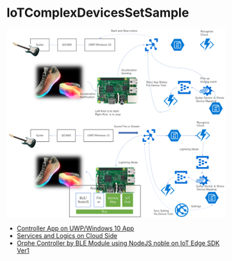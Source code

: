# IoTComplexDevicesSetSample
![Overview](./images/Project58.png)
- [Controller App on UWP/Windows 10 App](./GuitarControllerUWP)  
- [Services and Logics on Cloud Side](./Cloud)
- [Orphe Controller by BLE Module using NodeJS noble on IoT Edge SDK Ver1](./OrpheController)

